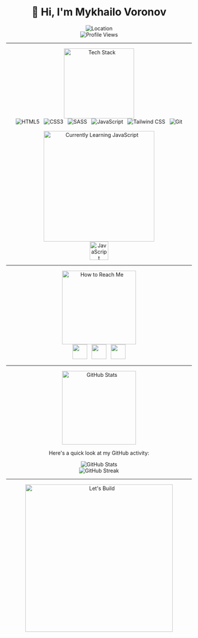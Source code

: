 <div align="center">
  <h1>👋 Hi, I'm Mykhailo Voronov</h1>

  <img src="https://img.shields.io/badge/🌍-Ukraine%20%7C%20Now%20in%20Prague-21262d?style=for-the-badge&logo=earth" alt="Location">
  
  <br>

  <img src="https://komarev.com/ghpvc/?username=Melorenzz&label=Profile%20Views&color=0e75b6&style=for-the-badge" alt="Profile Views"/>
</div>

---

<div align="center">
  <img src="https://img.shields.io/badge/🛠️-My%20Tech%20Stack-21262d?style=for-the-badge&logo=tools" width='190px' alt="Tech Stack">
</div>

<div align="center">
  <img src="https://img.shields.io/badge/HTML5-21262d?style=for-the-badge&logo=html5" alt="HTML5"> &nbsp; 
  <img src="https://img.shields.io/badge/CSS3-21262d?style=for-the-badge&logo=css3" alt="CSS3"> &nbsp;
  <img src="https://img.shields.io/badge/SASS-21262d?style=for-the-badge&logo=sass" alt="SASS"> &nbsp;
  <img src="https://img.shields.io/badge/JavaScript-21262d?style=for-the-badge&logo=javascript" alt="JavaScript"> &nbsp;
  <img src="https://img.shields.io/badge/Tailwind%20CSS-21262d?style=for-the-badge&logo=tailwindcss" alt="Tailwind CSS"> &nbsp;
  <img src="https://img.shields.io/badge/Git-21262d?style=for-the-badge&logo=git" alt="Git">
</div>

<br>

<div align="center">
  <img src="https://img.shields.io/badge/Currently%20Learning-JavaScript-21262d?style=for-the-badge&logo=javascript" width='300px' alt="Currently Learning JavaScript"> <br>
  <img src="https://img.icons8.com/color/48/000000/javascript.png" alt="JavaScript" width="50" height="50">
</div>

---

<div align="center">
  <img src="https://img.shields.io/badge/📫-How%20to%20Reach%20Me-21262d?style=for-the-badge&logo=envelope" width='200px' alt="How to Reach Me">
</div>

<div align="center">
  <a href="#"><img src='https://static.vecteezy.com/system/resources/previews/016/716/470/non_2x/linkedin-icon-free-png.png' width='40' height='40'></a> &nbsp;
  <a href="https://instagram.com/melorenz_"><img src='https://upload.wikimedia.org/wikipedia/commons/thumb/a/a5/Instagram_icon.png/600px-Instagram_icon.png' width='40' height='40'></a> &nbsp;
  <a href="mailto:gomisha552@gmail.com"><img src='https://cdn-icons-png.flaticon.com/512/281/281769.png' width='40' height='40'></a>
</div>


---

<div align="center">
  <img src="https://img.shields.io/badge/📈-GitHub%20Stats-21262d?style=for-the-badge&logo=github" width='200px' alt="GitHub Stats">
</div>

<div align="center">
  <p>Here's a quick look at my GitHub activity:</p>
  <img src="https://github-readme-stats.vercel.app/api?username=Melorenzz&show_icons=true&hide_title=true&count_private=true&hide_border=true" alt="GitHub Stats"> <br>
  <img src="https://github-readme-streak-stats.herokuapp.com/?user=Melorenzz&hide_border=true" alt="GitHub Streak">
</div>


---

<div align="center">
  <img src="https://img.shields.io/badge/Let's%20Build%20Something%20Awesome-Together!-21262d?style=for-the-badge&logo=rocket" width='400px' alt="Let's Build">
</div>

